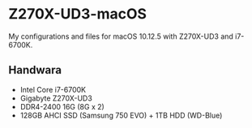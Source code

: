 # Z270X-UD3-macOS
My configurations and files for macOS 10.12.5 with Z270X-UD3 and i7-6700K.

## Handwara
* Intel Core i7-6700K
* Gigabyte Z270X-UD3
* DDR4-2400 16G (8G x 2)
* 128GB AHCI SSD (Samsung 750 EVO) + 1TB HDD (WD-Blue)
